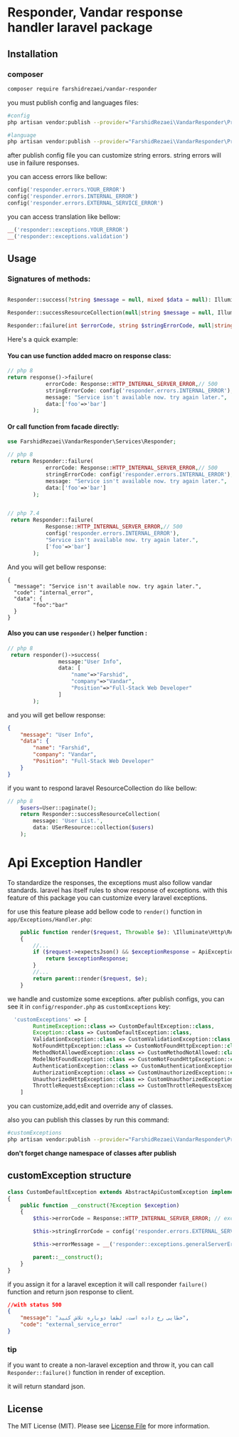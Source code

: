 # Responder, Vandar response handler laravel package

## Installation

### composer

```bash
composer require farshidrezaei/vandar-responder
```

you must publish config and languages files:

```bash
#config
php artisan vendor:publish --provider="FarshidRezaei\VandarResponder\Providers\ResponderServiceProvider" --tag="config"

#language
php artisan vendor:publish --provider="FarshidRezaei\VandarResponder\Providers\ResponderServiceProvider" --tag="language"
```

after publish config file you can customize string errors.
string errors will use in failure responses.

you can access errors like bellow:

```php
config('responder.errors.YOUR_ERROR')
config('responder.errors.INTERNAL_ERROR')
config('responder.errors.EXTERNAL_SERVICE_ERROR')
```

you can access translation like bellow:

```php
__('responder::exceptions.YOUR_ERROR')
__('responder::exceptions.validation')
```

## Usage



### Signatures of methods:
```php

Responder::success(?string $message = null, mixed $data = null): Illuminate\Http\JsonResponse

Responder::successResourceCollection(null|string $message = null, Illuminate\Http\Resources\Json\AnonymousResourceCollection $data) :lluminate\Http\Resources\Json\AnonymousResourceCollection

Responder::failure(int $errorCode, string $stringErrorCode, null|string $message = null, array|null $errors = [], array|null $data = []): Illuminate\Http\JsonResponse
```

Here's a quick example:



#### You can use function added macro on response class:

```php
// php 8
return response()->failure(
            errorCode: Response::HTTP_INTERNAL_SERVER_ERROR,// 500
            stringErrorCode: config('responder.errors.INTERNAL_ERROR'),
            message: "Service isn't available now. try again later.",
            data:['foo'=>'bar']
        );
 ```


#### Or call function from facade directly:

```php
use FarshidRezaei\VandarResponder\Services\Responder;

// php 8
 return Responder::failure(
            errorCode: Response::HTTP_INTERNAL_SERVER_ERROR,// 500
            stringErrorCode: config('responder.errors.INTERNAL_ERROR'),
            message: "Service isn't available now. try again later.",
            data:['foo'=>'bar']
        );


// php 7.4
 return Responder::failure(
            Response::HTTP_INTERNAL_SERVER_ERROR,// 500
            config('responder.errors.INTERNAL_ERROR'),
            "Service isn't available now. try again later.",
            ['foo'=>'bar']
        );

 ```

And you will get bellow response:

```josn
{
  "message": "Service isn't available now. try again later.",
  "code": "internal_error",
  "data": {
        "foo":"bar"
  }
}
```

#### Also you can use `responder()` helper function :

```php
// php 8
 return responder()->success(
                message:"User Info",
                data: [
                    "name"=>"Farshid",
                    "company"=>"Vandar",
                    "Position"=>"Full-Stack Web Developer"
                ]
        );
 ```

and you will get bellow response:

```json
{
    "message": "User Info",
    "data": {
        "name": "Farshid",
        "company": "Vandar",
        "Position": "Full-Stack Web Developer"
    }
}
```

if you want to respond laravel ResourceCollection do like bellow:

```php
// php 8
    $users=User::paginate();
    return Responder::successResourceCollection(
        message: 'User List.',
        data: USerResource::collection($users)
    );

 ```



# Api Exception Handler

To standardize the responses, the exceptions must also follow vandar standards. laravel has itself rules to show response of
exceptions.
with this feature of this package you can customize every laravel exceptions.

for use this feature please add bellow code to `render()` function in `app/Exceptions/Handler.php`:

```php
    public function render($request, Throwable $e): \Illuminate\Http\Response|JsonResponse|Response
    {
        //...
        if ($request->expectsJson() && $exceptionResponse = ApiExceptionHandler::handle($e)) {
            return $exceptionResponse;
        }
        //...
        return parent::render($request, $e);
    }
```

we handle and customize some exceptions. after publish configs, you can see it in `config/responder.php` as `customExceptions`
key:

```php
  'customExceptions' => [
        RuntimeException::class => CustomDefaultException::class,
        Exception::class => CustomDefaultException::class,
        ValidationException::class => CustomValidationException::class,
        NotFoundHttpException::class => CustomNotFoundHttpException::class,
        MethodNotAllowedException::class => CustomMethodNotAllowed::class,
        ModelNotFoundException::class => CustomNotFoundHttpException::class,
        AuthenticationException::class => CustomAuthenticationException::class,
        AuthorizationException::class => CustomUnauthorizedException::class,
        UnauthorizedHttpException::class => CustomUnauthorizedException::class,
        ThrottleRequestsException::class => CustomThrottleRequestsException::class
    ]
```

you can customize,add,edit and override any of classes.

also you can publish this classes by run this command:

```bash
#customExceptions
php artisan vendor:publish --provider="FarshidRezaei\VandarResponder\Providers\ResponderServiceProvider" --tag="customExceptions"

```
**don't forget change namespace of classes after publish**



## customException structure

```php
class CustomDefaultException extends AbstractApiCustomException implements ApiCustomExceptionInterface
{
    public function __construct(?Exception $exception)
    {
        $this->errorCode = Response::HTTP_INTERNAL_SERVER_ERROR; // exception Status Code

        $this->stringErrorCode = config('responder.errors.EXTERNAL_SERVICE_ERROR'); // string error code

        $this->errorMessage = __('responder::exceptions.generalServerError'); // message of error

        parent::__construct();
    }
}
```

if you assign it for a laravel exception it will call responder `failure()` function and return json response to client.

```json
//with status 500
{
    "message": "خطایی رخ داده است، لطفا دوباره تلاش کنید",
    "code": "external_service_error"
}
```


### tip
if you want to create a non-laravel exception and throw it, you can call  `Responder::failure()` function in render of exception.

it will return standard json.

## License

The MIT License (MIT). Please see [License File](LICENSE.md) for more information.
